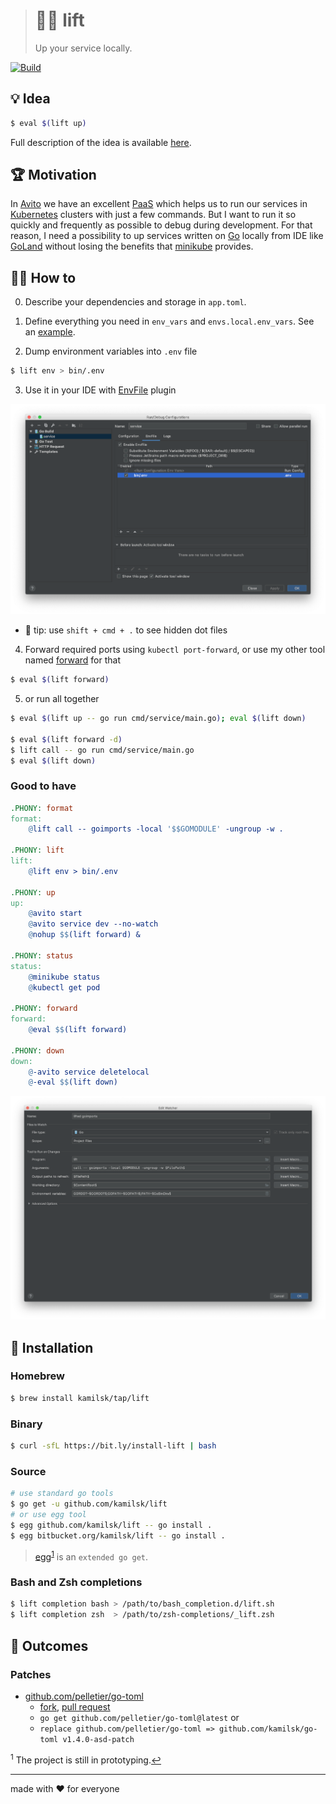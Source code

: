 > # 🏋️‍♂️ lift
>
> Up your service locally.

[![Build][icon_build]][page_build]

## 💡 Idea

```bash
$ eval $(lift up)
```

Full description of the idea is available [here][design].

## 🏆 Motivation

In [Avito](https://tech.avito.ru) we have an excellent [PaaS](https://en.wikipedia.org/wiki/Platform_as_a_service)
which helps us to run our services in [Kubernetes](https://kubernetes.io) clusters with just a few commands.
But I want to run it so quickly and frequently as possible to debug during development.
For that reason, I need a possibility to up services written on [Go](https://golang.org) locally from IDE like
[GoLand](https://www.jetbrains.com/go/) without losing the benefits that
[minikube](https://github.com/kubernetes/minikube) provides.

## 🤼‍♂️ How to

0. Describe your dependencies and storage in `app.toml`.

1. Define everything you need in `env_vars` and `envs.local.env_vars`. See an [example](testdata/app.toml).

2. Dump environment variables into `.env` file

```bash
$ lift env > bin/.env
```

3. Use it in your IDE with [EnvFile](https://plugins.jetbrains.com/plugin/7861-envfile) plugin

![GoLand integration](.github/goland_integration.png)

  - 🔦 tip: use `shift + cmd + .` to see hidden dot files

4. Forward required ports using `kubectl port-forward`, or use my other tool named
[forward](https://github.com/kamilsk/forward) for that

```bash
$ eval $(lift forward)
```

5. or run all together

```bash
$ eval $(lift up -- go run cmd/service/main.go); eval $(lift down)

$ eval $(lift forward -d)
$ lift call -- go run cmd/service/main.go
$ eval $(lift down)
```

### Good to have

```makefile
.PHONY: format
format:
	@lift call -- goimports -local '$$GOMODULE' -ungroup -w .

.PHONY: lift
lift:
	@lift env > bin/.env

.PHONY: up
up:
	@avito start
	@avito service dev --no-watch
	@nohup $$(lift forward) &

.PHONY: status
status:
	@minikube status
	@kubectl get pod

.PHONY: forward
forward:
	@eval $$(lift forward)

.PHONY: down
down:
	@-avito service deletelocal
	@-eval $$(lift down)
```

![goimports integration](.github/goimports_integration.png)

## 🧩 Installation

### Homebrew

```bash
$ brew install kamilsk/tap/lift
```

### Binary

```bash
$ curl -sfL https://bit.ly/install-lift | bash
```

### Source

```bash
# use standard go tools
$ go get -u github.com/kamilsk/lift
# or use egg tool
$ egg github.com/kamilsk/lift -- go install .
$ egg bitbucket.org/kamilsk/lift -- go install .
```

> [egg][]<sup id="anchor-egg">[1](#egg)</sup> is an `extended go get`.

### Bash and Zsh completions

```bash
$ lift completion bash > /path/to/bash_completion.d/lift.sh
$ lift completion zsh  > /path/to/zsh-completions/_lift.zsh
```

## 🤲 Outcomes

### Patches

- [github.com/pelletier/go-toml](https://github.com/pelletier/go-toml)
  - [fork](https://github.com/kamilsk/go-toml), [pull request](https://github.com/pelletier/go-toml/pull/281)
  - `go get github.com/pelletier/go-toml@latest` or
  - `replace github.com/pelletier/go-toml => github.com/kamilsk/go-toml v1.4.0-asd-patch`

<sup id="egg">1</sup> The project is still in prototyping.[↩](#anchor-egg)

---

made with ❤️ for everyone

[icon_build]:       https://travis-ci.org/kamilsk/lift.svg?branch=master

[page_build]:       https://travis-ci.org/kamilsk/lift
[page_promo]:       https://github.com/kamilsk/lift

[egg]:              https://github.com/kamilsk/egg
[design]:           https://www.notion.so/octolab/lift-9078cdbe27c842498f0561b6acd88a4d?r=0b753cbf767346f5a6fd51194829a2f3
